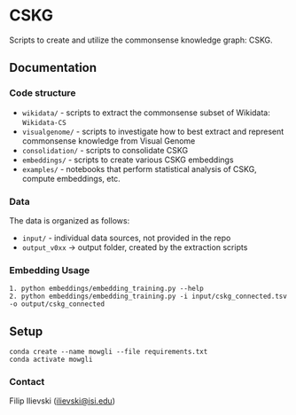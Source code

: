 # CSKG
Scripts to create and utilize the commonsense knowledge graph: CSKG.

## Documentation

### Code structure

* `wikidata/` - scripts to extract the commonsense subset of Wikidata: `Wikidata-CS` 
* `visualgenome/` - scripts to investigate how to best extract and represent commonsense knowledge from Visual Genome
* `consolidation/` - scripts to consolidate CSKG
* `embeddings/` - scripts to create various CSKG embeddings
* `examples/` - notebooks that perform statistical analysis of CSKG, compute embeddings, etc.

### Data

The data is organized as follows:
* `input/` - individual data sources, not provided in the repo
* `output_v0xx` -> output folder, created by the extraction scripts

### Embedding Usage
```
1. python embeddings/embedding_training.py --help   
2. python embeddings/embedding_training.py -i input/cskg_connected.tsv -o output/cskg_connected 
```

## Setup

```
conda create --name mowgli --file requirements.txt
conda activate mowgli
```

### Contact
Filip Ilievski (ilievski@isi.edu)
